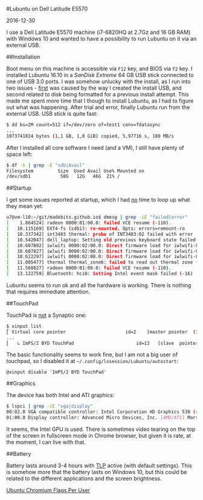 #Lubuntu on Dell Latitude E5570

2016-12-30

<!--- tags: linux -->

I use a Dell Latitude E5570 machine (i7-6820HQ at 2.7Gz and 16 GB RAM) with Windows 10 and wanted to have a possibility to run Lubuntu on it via an external USB. 

##Installation

Boot menu on this machine is accessible via `F12` key, and BIOS via `F2` key. I installed Lubuntu 16.10 in a *SanDisk Extreme* 64 GB USB stick connected to one of USB 3.0 ports. I was somehow unlucky with the install, as I run into two issues - [first](http://askubuntu.com/questions/689595/bootloader-install-failed) was caused by the way I created the install USB, and second related to disk being formatted for a previous install attempt. This made me spent more time that I though to install Lubuntu, as I had to figure out what was happening. After trial and error, finally Lubuntu run from the external USB. USB stick is quite fast:

```bash
$ dd bs=2M count=512 if=/dev/zero of=test1 conv=fdatasync
...
1073741824 bytes (1,1 GB, 1,0 GiB) copied, 5,97716 s, 180 MB/s
```

After I installed all core software I need (and a VM), I still have plenty of space left:

```bash
$ df -h | grep -E "sdb|Avail"
Filesystem         Size  Used Avail Use% Mounted on
/dev/sdb1           58G   12G   46G  21% /
```

##Startup

I get some issues reported at startup, which I had [no](https://bugzilla.kernel.org/show_bug.cgi?id=107381) time to loop up what they mean yet:

```bash
u7@vm-l10:~/git/madebits.github.io$ dmesg | grep -iE "failed|error"
[    1.864524] radeon 0000:01:00.0: failed VCE resume (-110).
[   10.115169] EXT4-fs (sdb1): re-mounted. Opts: errors=remount-ro
[   10.337342] int3403 thermal: probe of INT3403:02 failed with error -22
[   10.542047] dell_laptop: Setting old previous keyboard state failed
[   10.607802] iwlwifi 0000:02:00.0: Direct firmware load for iwlwifi-8000C-24.ucode failed with error -2
[   10.607827] iwlwifi 0000:02:00.0: Direct firmware load for iwlwifi-8000C-23.ucode failed with error -2
[   10.622297] iwlwifi 0000:02:00.0: Direct firmware load for iwlwifi-8000C-22.ucode failed with error -2
[   11.005477] thermal thermal_zone6: failed to read out thermal zone (-5)
[   11.568827] radeon 0000:01:00.0: failed VCE resume (-110).
[   13.122759] Bluetooth: hci0: Setting Intel event mask failed (-16)
```

Lubuntu seems to run ok and all the hardware is working. There is nothing that requires immediate attention.

##TouchPad

TouchPad is [not](https://bugzilla.kernel.org/show_bug.cgi?id=121281) a Synaptic one:

```bash
$ xinput list
⎡ Virtual core pointer                      id=2    [master pointer  (3)]
...
⎜   ↳ ImPS/2 BYD TouchPad                       id=13   [slave  pointer  (2)]
```

The basic functionality seems to work fine, but I am not a big user of touchpad, so I disabled it at `~/.config/lxsession/Lubuntu/autostart`:

```
@xinput disable 'ImPS/2 BYD TouchPad'
```

##Graphics

The device has both Intel and ATI graphics:

```bash
$ lspci | grep -iE "vga|display"
00:02.0 VGA compatible controller: Intel Corporation HD Graphics 530 (rev 06)
01:00.0 Display controller: Advanced Micro Devices, Inc. [AMD/ATI] Mars [Radeon HD 8670A/8670M/8750M] (rev 81)
```

It seems, the Intel GPU is used. There is sometimes video tearing on the top of the screen in fullscreen mode in Chrome browser, but given it is rate, at the moment, I can live with that.

##Battery

Battery lasts around 3-4 hours with [TLP](http://linrunner.de/en/tlp/docs/tlp-linux-advanced-power-management.html) active (with default settings). This is somehow more that the battery lasts on Windows 10, but this could be related to the different applications and the screen brightness.

<ins class='nfooter'><a rel='next' id='fnext' href='#blog/2016/2016-12-24-Ubuntu-Chromium-Flags-Per-User.md'>Ubuntu Chromium Flags Per User</a></ins>
